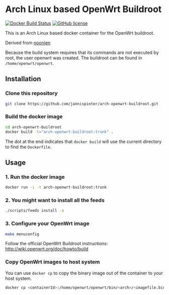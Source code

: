 Arch Linux based OpenWrt Buildroot
==================================
[![Docker Build Status](http://hubstatus.container42.com/jannispinter/arch-openwrt-buildroot)](https://registry.hub.docker.com/u/jannispinter/arch-openwrt-buildroot)
[![GitHub license](https://img.shields.io/github/license/mashape/apistatus.svg?style=flat-square)]()

This is an Arch Linux based docker container for the OpenWrt buildroot.

Derived from [noonien](https://github.com/noonien/docker-openwrt-buildroot)

Because the build system requires that its commands are not executed by root, the user openwrt was created. 
The buildroot can be found in `/home/openwrt/openwrt`.

## Installation
### Clone this repository
```sh
git clone https://github.com/jannispinter/arch-openwrt-buildroot.git
```
### Build the docker image
```sh
cd arch-openwrt-buildroot
docker build -t="arch-openwrt-buildroot:trunk" .
```

The dot at the end indicates that `docker build` will use the current directory to find the `Dockerfile`.

## Usage
### 1. Run the docker image
```sh
docker run -i -t arch-openwrt-buildroot:trunk
```
### 2. You might want to install all the feeds
```sh
./scripts/feeds install -a
```

### 3. Configure your OpenWrt image

```sh
make menuconfig
```
Follow the official OpenWrt Buildroot instructions: http://wiki.openwrt.org/doc/howto/build

### Copy OpenWrt images to host system
You can use `docker cp` to copy the binary image out of the container to your host system.
```sh
docker cp <containerId>:/home/openwrt/openwrt/bin/<arch>/<imagefile.bin> /host/path/target
```

